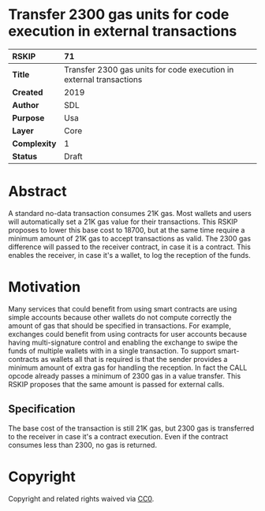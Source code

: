 #  **Transfer 2300 gas units for code execution in external transactions**  

| RSKIP          | 71                                                           |
| :------------- | :----------------------------------------------------------- |
| **Title**      | Transfer 2300 gas units for code execution in external transactions |
| **Created**    | 2019                                                         |
| **Author**     | SDL                                                          |
| **Purpose**    | Usa                                                          |
| **Layer**      | Core                                                         |
| **Complexity** | 1                                                            |
| **Status**     | Draft                                                        |

# Abstract

A standard no-data transaction consumes 21K gas. Most wallets and users will automatically set a 21K gas value for their transactions. This RSKIP proposes to lower this base cost to 18700, but at the same time require a minimum amount of 21K gas to accept transactions as valid. The 2300 gas difference will passed to the receiver contract, in case it is a contract. This enables the receiver, in case it's a wallet, to log the reception of the funds.

# Motivation

Many services that could benefit from using smart contracts  are using simple accounts because other wallets do not compute correctly the amount of gas that should be specified in transactions. For example, exchanges could benefit from using contracts for user accounts because having multi-signature control and enabling the exchange to swipe the funds of multiple wallets with in a single transaction. To support smart-contracts as wallets all that is required is that the sender provides a minimum amount of extra gas for handling the reception. In fact the CALL opcode already passes a minimum of 2300 gas in a value transfer. This RSKIP proposes that the same amount is passed for external calls.

## Specification

The base cost of the transaction is still 21K gas, but 2300 gas is transferred to the receiver in case it's a contract execution. Even if the contract consumes less than 2300, no gas is returned.




# **Copyright**

Copyright and related rights waived via [CC0](https://creativecommons.org/publicdomain/zero/1.0/).


